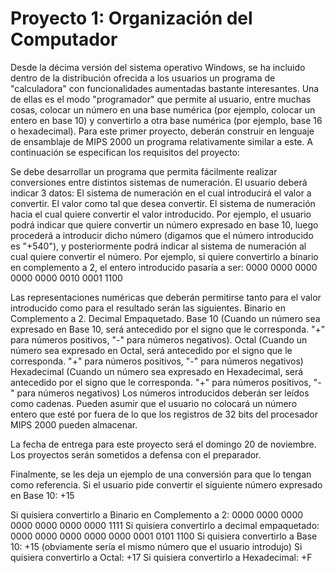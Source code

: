 # Proyecto 1: Organización del Computador


Desde la décima versión del sistema operativo Windows, se ha incluido dentro de la distribución ofrecida a los usuarios un programa de "calculadora" con funcionalidades aumentadas bastante interesantes. Una de ellas es el modo "programador" que permite al usuario, entre muchas cosas, colocar un número en una base numérica (por ejemplo, colocar un entero en base 10) y convertirlo a otra base numérica (por ejemplo, base 16 o hexadecimal). Para este primer proyecto, deberán construir en lenguaje de ensamblaje de MIPS 2000 un programa relativamente similar a este. A continuación se especifican los requisitos del proyecto:

Se debe desarrollar un programa que permita fácilmente realizar conversiones entre distintos sistemas de numeración. El usuario deberá indicar 3 datos: 
El sistema de numeración en el cual introducirá el valor a convertir. 
El valor como tal que desea convertir.
El sistema de numeración hacia el cual quiere convertir el valor introducido. 
Por ejemplo, el usuario podrá indicar que quiere convertir un número expresado en base 10, luego procederá a introducir dicho número (digamos que el número introducido es "+540"), y posteriormente podrá indicar al sistema de numeración al cual quiere convertir el número. Por ejemplo, si quiere convertirlo a binario en complemento a 2, el entero introducido pasaría a ser:
0000 0000 0000 0000 0000 0010 0001 1100

Las representaciones numéricas que deberán permitirse tanto para el valor introducido como para el resultado serán las siguientes.
Binario en Complemento a 2.
Decimal Empaquetado.
Base 10 (Cuando un número sea expresado en Base 10, será antecedido por el signo que le corresponda. "+" para números positivos, "-" para números negativos).
Octal (Cuando un número sea expresado en Octal, será antecedido por el signo que le corresponda. "+" para números positivos, "-" para números negativos)
Hexadecimal  (Cuando un número sea expresado en Hexadecimal, será antecedido por el signo que le corresponda. "+" para números positivos, "-" para números negativos)
Los números introducidos deberán ser leídos como cadenas. Pueden asumir que el usuario no colocará un número entero que esté por fuera de lo que los registros de 32 bits del procesador MIPS 2000 pueden almacenar.

La fecha de entrega para este proyecto será el domingo 20 de noviembre. Los proyectos serán sometidos a defensa con el preparador.

Finalmente, se les deja un ejemplo de una conversión para que lo tengan como referencia. Si el usuario pide convertir el siguiente número expresado en Base 10: +15

Si quisiera convertirlo a Binario en Complemento a 2: 0000 0000 0000 0000 0000 0000 0000 1111
Si quisiera convertirlo a decimal empaquetado: 0000 0000 0000 0000 0000 0001 0101 1100
Si quisiera convertirlo a Base 10: +15 (obviamente sería el mismo número que el usuario introdujo)
Si quisiera convertirlo a Octal: +17
Si quisiera convertirlo a Hexadecimal: +F
